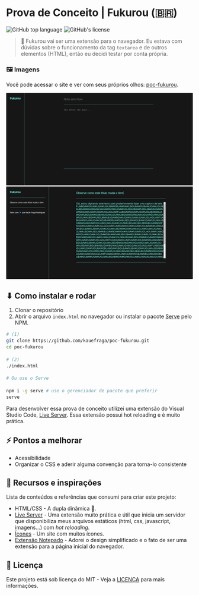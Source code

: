# Prova de Conceito | Fukurou (:brazil:)

![GitHub top language](https://img.shields.io/github/languages/top/kauefraga/poc-fukurou)
![GitHub's license](https://img.shields.io/github/license/kauefraga/poc-fukurou)

> 🦉 Fukurou vai ser uma extensão para o navegador. Eu estava com dúvidas sobre o funcionamento da tag `textarea` e de outros elementos (HTML), então eu decidi testar por conta própria.

### 🖼 Imagens

Você pode acessar o site e ver com seus próprios olhos: [poc-fukurou](https://kauefraga.github.io/poc-fukurou).

![Uma imagem da primeira versão publicada com Github Pages](images/first-release.png)
![Uma imagem da segunda versão publicada](images/second-release.png)

## ⬇ Como instalar e rodar

1. Clonar o repositório
2. Abrir o arquivo `index.html` no navegador ou instalar o pacote [Serve](https://www.npmjs.com/package/serve) pelo NPM.

```bash
# (1)
git clone https://github.com/kauefraga/poc-fukurou.git
cd poc-fukurou

# (2)
./index.html

# Ou use o Serve

npm i -g serve # use o gerenciador de pacote que preferir
serve
```

Para desenvolver essa prova de conceito utilizei uma extensão do Visual Studio Code, [Live Server](https://marketplace.visualstudio.com/items?itemName=ritwickdey.LiveServer). Essa extensão possui hot reloading e é muito prática.

## ⚡ Pontos a melhorar

- Acessibilidade
- Organizar o CSS e aderir alguma convenção para torna-lo consistente

## 🧻 Recursos e inspirações

Lista de conteúdos e referências que consumi para criar este projeto:

- HTML/CSS - A dupla dinâmica 💖.
- [Live Server](https://marketplace.visualstudio.com/items?itemName=ritwickdey.LiveServer) - Uma extensão muito prática e útil que inicia um servidor que disponibiliza meus arquivos estáticos (html, css, javascript, imagens...) com *hot reloading*.
- [Ícones](https://icones.js.org/collection/tdesign) - Um site com muitos ícones.
- [Extensão Notepado](https://chrome.google.com/webstore/detail/notepado/mjmbjjekpfbhmhbicijmjaogbgfbdmbm) - Adorei o design simplificado e o fato de ser uma extensão para a página inicial do navegador.

## 📝 Licença

Este projeto está sob licença do MIT - Veja a [LICENÇA](https://github.com/kauefraga/poc-fukurou/blob/main/LICENSE) para mais informações.

